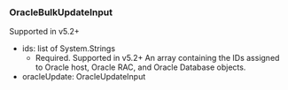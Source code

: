 ### OracleBulkUpdateInput
Supported in v5.2+

- ids: list of System.Strings
  - Required. Supported in v5.2+
An array containing the IDs assigned to Oracle host, Oracle RAC, and Oracle Database objects.
- oracleUpdate: OracleUpdateInput
